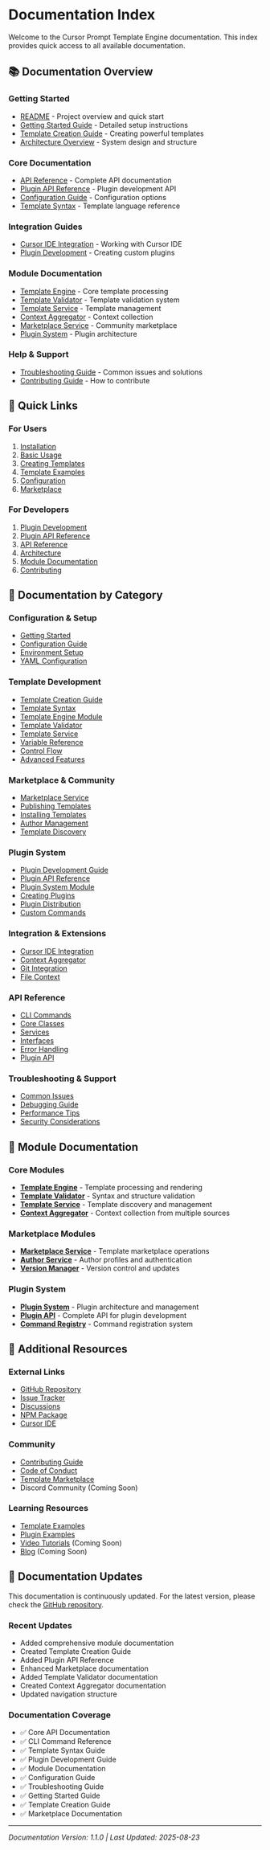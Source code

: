 # Documentation Index

Welcome to the Cursor Prompt Template Engine documentation. This index provides quick access to all available documentation.

## 📚 Documentation Overview

### Getting Started
- [README](../README.md) - Project overview and quick start
- [Getting Started Guide](./guides/GETTING_STARTED.md) - Detailed setup instructions
- [Template Creation Guide](./guides/TEMPLATE_CREATION.md) - Creating powerful templates
- [Architecture Overview](./ARCHITECTURE.md) - System design and structure

### Core Documentation
- [API Reference](./API.md) - Complete API documentation
- [Plugin API Reference](./api/PLUGIN_API.md) - Plugin development API
- [Configuration Guide](./CONFIGURATION.md) - Configuration options
- [Template Syntax](./api/TEMPLATE_SYNTAX.md) - Template language reference

### Integration Guides
- [Cursor IDE Integration](./CURSOR_INTEGRATION.md) - Working with Cursor IDE
- [Plugin Development](./PLUGIN_DEVELOPMENT.md) - Creating custom plugins

### Module Documentation
- [Template Engine](./modules/template-engine.md) - Core template processing
- [Template Validator](./modules/template-validator.md) - Template validation system
- [Template Service](./modules/template-service.md) - Template management
- [Context Aggregator](./modules/context-aggregator.md) - Context collection
- [Marketplace Service](./modules/marketplace-service.md) - Community marketplace
- [Plugin System](./modules/plugin-system.md) - Plugin architecture

### Help & Support
- [Troubleshooting Guide](./TROUBLESHOOTING.md) - Common issues and solutions
- [Contributing Guide](../CONTRIBUTING.md) - How to contribute

## 🎯 Quick Links

### For Users
1. [Installation](../README.md#installation)
2. [Basic Usage](./guides/GETTING_STARTED.md#basic-usage)
3. [Creating Templates](./guides/TEMPLATE_CREATION.md)
4. [Template Examples](./api/TEMPLATE_SYNTAX.md#examples)
5. [Configuration](./CONFIGURATION.md)
6. [Marketplace](./modules/marketplace-service.md)

### For Developers
1. [Plugin Development](./PLUGIN_DEVELOPMENT.md)
2. [Plugin API Reference](./api/PLUGIN_API.md)
3. [API Reference](./API.md)
4. [Architecture](./ARCHITECTURE.md)
5. [Module Documentation](./modules/)
6. [Contributing](../CONTRIBUTING.md)

## 📖 Documentation by Category

### Configuration & Setup
- [Getting Started](./guides/GETTING_STARTED.md)
- [Configuration Guide](./CONFIGURATION.md)
- [Environment Setup](./guides/GETTING_STARTED.md#environment-setup)
- [YAML Configuration](../README.md#yaml-configuration-support)

### Template Development
- [Template Creation Guide](./guides/TEMPLATE_CREATION.md)
- [Template Syntax](./api/TEMPLATE_SYNTAX.md)
- [Template Engine Module](./modules/template-engine.md)
- [Template Validator](./modules/template-validator.md)
- [Template Service](./modules/template-service.md)
- [Variable Reference](./api/TEMPLATE_SYNTAX.md#variables)
- [Control Flow](./api/TEMPLATE_SYNTAX.md#control-flow)
- [Advanced Features](./guides/TEMPLATE_CREATION.md#advanced-features)

### Marketplace & Community
- [Marketplace Service](./modules/marketplace-service.md)
- [Publishing Templates](./guides/TEMPLATE_CREATION.md#publishing-templates)
- [Installing Templates](./modules/marketplace-service.md#installing-templates)
- [Author Management](./modules/marketplace-service.md#author-management)
- [Template Discovery](../README.md#discovering-templates)

### Plugin System
- [Plugin Development Guide](./PLUGIN_DEVELOPMENT.md)
- [Plugin API Reference](./api/PLUGIN_API.md)
- [Plugin System Module](./modules/plugin-system.md)
- [Creating Plugins](./modules/plugin-system.md#creating-a-new-plugin)
- [Plugin Distribution](./modules/plugin-system.md#plugin-distribution)
- [Custom Commands](./PLUGIN_DEVELOPMENT.md#custom-commands)

### Integration & Extensions
- [Cursor IDE Integration](./CURSOR_INTEGRATION.md)
- [Context Aggregator](./modules/context-aggregator.md)
- [Git Integration](./modules/context-aggregator.md#gitservice)
- [File Context](./modules/context-aggregator.md#filecontextservice)

### API Reference
- [CLI Commands](./API.md#cli-commands)
- [Core Classes](./API.md#core-classes)
- [Services](./API.md#services)
- [Interfaces](./API.md#interfaces)
- [Error Handling](./API.md#error-handling)
- [Plugin API](./api/PLUGIN_API.md)

### Troubleshooting & Support
- [Common Issues](./TROUBLESHOOTING.md)
- [Debugging Guide](./TROUBLESHOOTING.md#debugging)
- [Performance Tips](./TROUBLESHOOTING.md#performance)
- [Security Considerations](./modules/plugin-system.md#security-considerations)

## 🔧 Module Documentation

### Core Modules
- **[Template Engine](./modules/template-engine.md)** - Template processing and rendering
- **[Template Validator](./modules/template-validator.md)** - Syntax and structure validation
- **[Template Service](./modules/template-service.md)** - Template discovery and management
- **[Context Aggregator](./modules/context-aggregator.md)** - Context collection from multiple sources

### Marketplace Modules
- **[Marketplace Service](./modules/marketplace-service.md)** - Template marketplace operations
- **[Author Service](./modules/marketplace-service.md#authorservice)** - Author profiles and authentication
- **[Version Manager](./modules/marketplace-service.md#versionmanager)** - Version control and updates

### Plugin System
- **[Plugin System](./modules/plugin-system.md)** - Plugin architecture and management
- **[Plugin API](./api/PLUGIN_API.md)** - Complete API for plugin development
- **[Command Registry](./modules/plugin-system.md#commandregistry)** - Command registration system

## 📝 Additional Resources

### External Links
- [GitHub Repository](https://github.com/AdamManuel-dev/cursor-prompt-template-engine)
- [Issue Tracker](https://github.com/AdamManuel-dev/cursor-prompt-template-engine/issues)
- [Discussions](https://github.com/AdamManuel-dev/cursor-prompt-template-engine/discussions)
- [NPM Package](https://www.npmjs.com/package/cursor-prompt)
- [Cursor IDE](https://cursor.sh)

### Community
- [Contributing Guide](../CONTRIBUTING.md)
- [Code of Conduct](../CONTRIBUTING.md#code-of-conduct)
- [Template Marketplace](https://cursor-prompt.com/marketplace)
- Discord Community (Coming Soon)

### Learning Resources
- [Template Examples](https://github.com/cursor-prompt/templates)
- [Plugin Examples](https://github.com/cursor-prompt/plugins)
- [Video Tutorials](https://youtube.com/cursor-prompt) (Coming Soon)
- [Blog](https://cursor-prompt.com/blog) (Coming Soon)

## 🔄 Documentation Updates

This documentation is continuously updated. For the latest version, please check the [GitHub repository](https://github.com/AdamManuel-dev/cursor-prompt-template-engine).

### Recent Updates
- Added comprehensive module documentation
- Created Template Creation Guide
- Added Plugin API Reference
- Enhanced Marketplace documentation
- Added Template Validator documentation
- Created Context Aggregator documentation
- Updated navigation structure

### Documentation Coverage
- ✅ Core API Documentation
- ✅ CLI Command Reference
- ✅ Template Syntax Guide
- ✅ Plugin Development Guide
- ✅ Module Documentation
- ✅ Configuration Guide
- ✅ Troubleshooting Guide
- ✅ Getting Started Guide
- ✅ Template Creation Guide
- ✅ Marketplace Documentation

---

*Documentation Version: 1.1.0 | Last Updated: 2025-08-23*